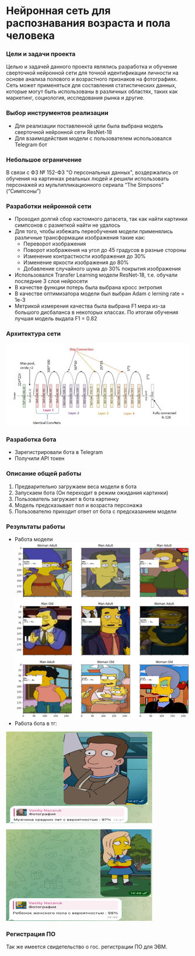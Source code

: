 # Нейронная сеть для распознавания возраста и пола человека 
### Цели и задачи проекта
Целью и задачей данного проекта являлись разработка и обучение сверточной нейронной сети для точной идентификации личности на основе анализа полового и возрастного признаков на фотографиях. Сеть может применяться для составления статистических данных, которые могут быть использованы в различных областях, таких как маркетинг, социология, исследования рынка и другие. 

### Выбор инструментов реализации
- Для реализации поставленной цели была выбрана модель сверточной нейронной сети ResNet-18
- Для взаимодействия модели с пользователем использовался Telegram бот

### Небольшое ограничение
В связи с ФЗ № 152-ФЗ "О персональных данных", воздержались от обучения на картинках реальных людей и решили использовать персонажей из мультипликационного сериала “The Simpsons” (“Симпсоны”)

### Разработки нейронной сети
- Проходил долгий сбор кастомного датасета, так как найти картинки симпсонов с разметкой найти не удалось
- Для того, чтобы избежать переобучения модели применялись различные трансформации изображения такие как:
  - Переворот изображения
  - Поворот изображения на угол до 45 градусов в разные стороны
  - Изменение контрастности изображения до 30%
  - Изменение яркости изображения до 80%
  - Добавление случайного шума до 30% покрытия изображения
- Использовался Transfer Learning модели ResNet-18, т.е. обучали последние 3 слоя нейросети
- В качестве функции потерь была выбрана кросс энтропия 
- В качестве оптимизатора модели был выбран Adam с lerning rate = 1e-3
- Метрикой измерения качества была выбрана F1 мера из-за большого дисбаланса в некоторых классах. По итогам обучения лучшая модель выдала F1 = 0.82

### Архитектура сети
![alt text](https://github.com/OneSll/Age_gender_recognition/blob/main/pic/model_res.png)

### Разработка бота
- Зарегистрировали бота в Telegram
- Получили API токен

### Описание общей работы
1) Предварительно загружаем веса модели в бота
2) Запускаем бота (Он переходит в режим ожидания картинки)
3) Пользователь загружает в бота картинку
4) Модель предсказывает пол и возраста персонажа
5) Пользователю приходит ответ от бота с предсказанием модели

### Результаты работы 
- Работа модели
![alt text](https://github.com/OneSll/Age_gender_recognition/blob/main/pic/res.png)
- Работа бота в тг:
<p align="left">
  <img width="400" height="250" src="https://github.com/OneSll/Age_gender_recognition/blob/main/pic/res1.png">
</p>
<p align="left">
  <img width="400" height="250" src="https://github.com/OneSll/Age_gender_recognition/blob/main/pic/res2.png">
</p>

### Регистрация ПО
Так же имеется свидетельство о гос. регистрации ПО для ЭВМ.
